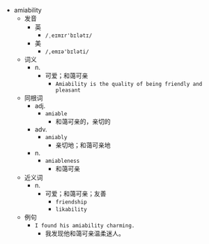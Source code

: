 - amiability
  - 发音
    - 英
      - `/ˌeɪmɪr'bɪlətɪ/`
    - 美
      - `/,emɪə'bɪləti/`
  - 词义
    - n.
      - 可爱；和蔼可亲
        - `Amiability is the quality of being friendly and pleasant`
  - 同根词
    - adj.
      - `amiable`
        - 和蔼可亲的，亲切的
    - adv.
      - `amiably`
        - 亲切地；和蔼可亲地
    - n.
      - `amiableness`
        - 和蔼可亲
  - 近义词
    - n.
      - 可爱；和蔼可亲；友善
        - `friendship`
        - `likability`
  - 例句
    - `I found his amiability charming.`
      - 我发现他和蔼可亲温柔迷人。


